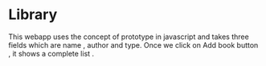 # Library
This webapp uses the concept of prototype in javascript and takes three fields which are name , author and type. Once we click on Add book button , it shows a complete list .
